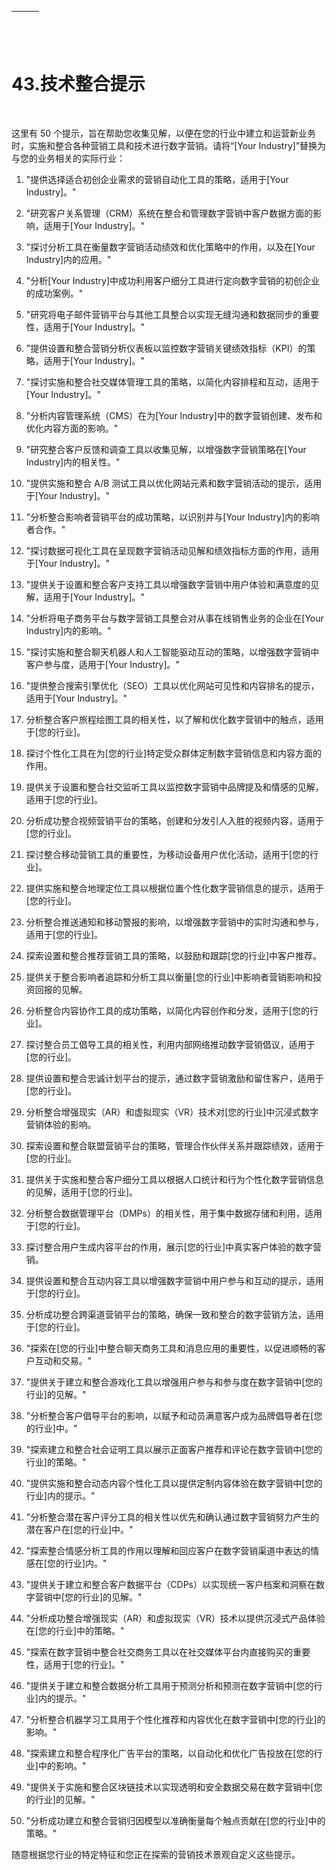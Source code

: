 | ![image](img/chapter_title_corner_decoration_left.png) |  | ![image](img/chapter_title_corner_decoration_right.png) |
| --- | --- | --- |

![image](img/chapter_title_above.png)

# 43.技术整合提示

![image](img/chapter_title_below.png)

这里有 50 个提示，旨在帮助您收集见解，以便在您的行业中建立和运营新业务时，实施和整合各种营销工具和技术进行数字营销。请将“[Your Industry]”替换为与您的业务相关的实际行业：

1.  "提供选择适合初创企业需求的营销自动化工具的策略，适用于[Your Industry]。"

1.  "研究客户关系管理（CRM）系统在整合和管理数字营销中客户数据方面的影响，适用于[Your Industry]。"

1.  "探讨分析工具在衡量数字营销活动绩效和优化策略中的作用，以及在[Your Industry]内的应用。"

1.  "分析[Your Industry]中成功利用客户细分工具进行定向数字营销的初创企业的成功案例。"

1.  "研究将电子邮件营销平台与其他工具整合以实现无缝沟通和数据同步的重要性，适用于[Your Industry]。"

1.  "提供设置和整合营销分析仪表板以监控数字营销关键绩效指标（KPI）的策略，适用于[Your Industry]。"

1.  "探讨实施和整合社交媒体管理工具的策略，以简化内容排程和互动，适用于[Your Industry]。"

1.  "分析内容管理系统（CMS）在为[Your Industry]中的数字营销创建、发布和优化内容方面的影响。"

1.  "研究整合客户反馈和调查工具以收集见解，以增强数字营销策略在[Your Industry]内的相关性。"

1.  "提供实施和整合 A/B 测试工具以优化网站元素和数字营销活动的提示，适用于[Your Industry]。"

1.  "分析整合影响者营销平台的成功策略，以识别并与[Your Industry]内的影响者合作。"

1.  "探讨数据可视化工具在呈现数字营销活动见解和绩效指标方面的作用，适用于[Your Industry]。"

1.  "提供关于设置和整合客户支持工具以增强数字营销中用户体验和满意度的见解，适用于[Your Industry]。"

1.  "分析将电子商务平台与数字营销工具整合对从事在线销售业务的企业在[Your Industry]内的影响。"

1.  "探讨实施和整合聊天机器人和人工智能驱动互动的策略，以增强数字营销中客户参与度，适用于[Your Industry]。"

1.  "提供整合搜索引擎优化（SEO）工具以优化网站可见性和内容排名的提示，适用于[Your Industry]。"

1.  分析整合客户旅程绘图工具的相关性，以了解和优化数字营销中的触点，适用于[您的行业]。

1.  探讨个性化工具在为[您的行业]特定受众群体定制数字营销信息和内容方面的作用。

1.  提供关于设置和整合社交监听工具以监控数字营销中品牌提及和情感的见解，适用于[您的行业]。

1.  分析成功整合视频营销平台的策略，创建和分发引人入胜的视频内容，适用于[您的行业]。

1.  探讨整合移动营销工具的重要性，为移动设备用户优化活动，适用于[您的行业]。

1.  提供实施和整合地理定位工具以根据位置个性化数字营销信息的提示，适用于[您的行业]。

1.  分析整合推送通知和移动警报的影响，以增强数字营销中的实时沟通和参与，适用于[您的行业]。

1.  探索设置和整合推荐营销工具的策略，以鼓励和跟踪[您的行业]中客户推荐。

1.  提供关于整合影响者追踪和分析工具以衡量[您的行业]中影响者营销影响和投资回报的见解。

1.  分析整合内容协作工具的成功策略，以简化内容创作和分发，适用于[您的行业]。

1.  探讨整合员工倡导工具的相关性，利用内部网络推动数字营销倡议，适用于[您的行业]。

1.  提供设置和整合忠诚计划平台的提示，通过数字营销激励和留住客户，适用于[您的行业]。

1.  分析整合增强现实（AR）和虚拟现实（VR）技术对[您的行业]中沉浸式数字营销体验的影响。

1.  探索设置和整合联盟营销平台的策略，管理合作伙伴关系并跟踪绩效，适用于[您的行业]。

1.  提供关于实施和整合客户细分工具以根据人口统计和行为个性化数字营销信息的见解，适用于[您的行业]。

1.  分析整合数据管理平台（DMPs）的相关性，用于集中数据存储和利用，适用于[您的行业]。

1.  探讨整合用户生成内容平台的作用，展示[您的行业]中真实客户体验的数字营销。

1.  提供设置和整合互动内容工具以增强数字营销中用户参与和互动的提示，适用于[您的行业]。

1.  分析成功整合跨渠道营销平台的策略，确保一致和整合的数字营销方法，适用于[您的行业]。

1.  "探索在[您的行业]中整合聊天商务工具和消息应用的重要性，以促进顺畅的客户互动和交易。"

1.  "提供关于建立和整合游戏化工具以增强用户参与和参与度在数字营销中[您的行业]的见解。"

1.  "分析整合客户倡导平台的影响，以赋予和动员满意客户成为品牌倡导者在[您的行业]中。"

1.  "探索建立和整合社会证明工具以展示正面客户推荐和评论在数字营销中[您的行业]的策略。"

1.  "提供实施和整合动态内容个性化工具以提供定制内容体验在数字营销中[您的行业]内的提示。"

1.  "分析整合潜在客户评分工具的相关性以优先和确认通过数字营销努力产生的潜在客户在[您的行业]中。"

1.  "探索整合情感分析工具的作用以理解和回应客户在数字营销渠道中表达的情感在[您的行业]内。"

1.  "提供关于建立和整合客户数据平台（CDPs）以实现统一客户档案和洞察在数字营销中[您的行业]的见解。"

1.  "分析成功整合增强现实（AR）和虚拟现实（VR）技术以提供沉浸式产品体验在[您的行业]中的策略。"

1.  "探索在数字营销中整合社交商务工具以在社交媒体平台内直接购买的重要性，适用于[您的行业]。"

1.  "提供关于建立和整合数据分析工具用于预测分析和预测在数字营销中[您的行业]内的提示。"

1.  "分析整合机器学习工具用于个性化推荐和内容优化在数字营销中[您的行业]的影响。"

1.  "探索建立和整合程序化广告平台的策略，以自动化和优化广告投放在[您的行业]中的影响。"

1.  "提供关于实施和整合区块链技术以实现透明和安全数据交易在数字营销中[您的行业]的见解。"

1.  "分析成功建立和整合营销归因模型以准确衡量每个触点贡献在[您的行业]中的策略。"

随意根据您行业的特定特征和您正在探索的营销技术景观自定义这些提示。
